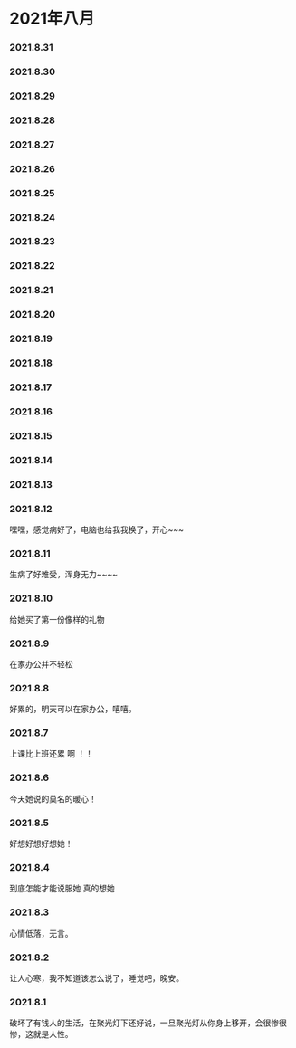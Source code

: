 # 2021年八月
### 2021.8.31
### 2021.8.30
### 2021.8.29
### 2021.8.28
### 2021.8.27
### 2021.8.26
### 2021.8.25
### 2021.8.24
### 2021.8.23
### 2021.8.22
### 2021.8.21
### 2021.8.20
### 2021.8.19
### 2021.8.18
### 2021.8.17
### 2021.8.16
### 2021.8.15
### 2021.8.14
### 2021.8.13
### 2021.8.12
嘿嘿，感觉病好了，电脑也给我我换了，开心~~~
### 2021.8.11
生病了好难受，浑身无力~~~~
### 2021.8.10
给她买了第一份像样的礼物
### 2021.8.9
在家办公并不轻松
### 2021.8.8
好累的，明天可以在家办公，嘻嘻。
### 2021.8.7
上课比上班还累 啊   ！！
### 2021.8.6
今天她说的莫名的暖心！
### 2021.8.5
好想好想好想她！
### 2021.8.4
到底怎能才能说服她 真的想她
### 2021.8.3
心情低落，无言。
### 2021.8.2
让人心寒，我不知道该怎么说了，睡觉吧，晚安。
### 2021.8.1
破坏了有钱人的生活，在聚光灯下还好说，一旦聚光灯从你身上移开，会很惨很惨，这就是人性。
